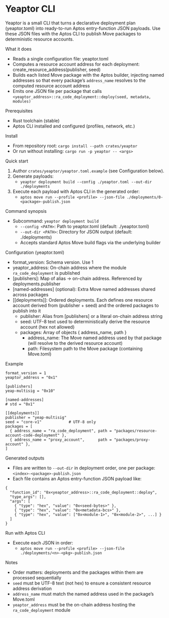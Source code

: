 # Yeaptor CLI

Yeaptor is a small CLI that turns a declarative deployment plan (yeaptor.toml) into ready-to-run Aptos entry-function JSON payloads. Use these JSON files with the Aptos CLI to publish Move packages to deterministic resource accounts.

What it does
- Reads a single configuration file: yeaptor.toml
- Computes a resource account address for each deployment: create_resource_address(publisher, seed)
- Builds each listed Move package with the Aptos builder, injecting named addresses so that every package’s `address_name` resolves to the computed resource account address
- Emits one JSON file per package that calls `<yeaptor_address>::ra_code_deployment::deploy(seed, metadata, modules)`

Prerequisites
- Rust toolchain (stable)
- Aptos CLI installed and configured (profiles, network, etc.)

Install
- From repository root: `cargo install --path crates/yeaptor`
- Or run without installing: `cargo run -p yeaptor -- <args>`

Quick start
1) Author `crates/yeaptor/yeaptor.toml.example` (see Configuration below).
2) Generate payloads:
   - `yeaptor deployment build --config ./yeaptor.toml --out-dir ./deployments`
3) Execute each payload with Aptos CLI in the generated order:
   - `aptos move run --profile <profile> --json-file ./deployments/0-<package>-publish.json`

Command synopsis
- Subcommand: `yeaptor deployment build`
  - `--config <PATH>`: Path to yeaptor.toml (default: ./yeaptor.toml)
  - `--out-dir <PATH>`: Directory for JSON output (default: ./deployments)
  - Accepts standard Aptos Move build flags via the underlying builder

Configuration (yeaptor.toml)
- format_version: Schema version. Use 1
- yeaptor_address: On-chain address where the module `ra_code_deployment` is published
- [publishers]: Map of alias -> on-chain address. Referenced by deployments.publisher
- [named-addresses] (optional): Extra Move named addresses shared across packages
- [[deployments]]: Ordered deployments. Each defines one resource account derived from (publisher + seed) and the ordered packages to publish into it
  - publisher: Alias from [publishers] or a literal on-chain address string
  - seed: UTF-8 text used to deterministically derive the resource account (hex not allowed)
  - packages: Array of objects { address_name, path }
    - address_name: The Move named address used by that package (will resolve to the derived resource account)
    - path: Filesystem path to the Move package (containing Move.toml)

Example
```
format_version = 1
yeaptor_address = "0x1"

[publishers]
yeap-multisig = "0x10"

[named-addresses]
# std = "0x1"

[[deployments]]
publisher = "yeap-multisig"
seed = "core-v1"            # UTF-8 only
packages = [
  { address_name = "ra_code_deployment", path = "packages/resource-account-code-deployment" },
  { address_name = "proxy_account",      path = "packages/proxy-account" },
]
```

Generated outputs
- Files are written to `--out-dir` in deployment order, one per package: `<index>-<package>-publish.json`
- Each file contains an Aptos entry-function JSON payload like:
```
{
  "function_id": "0x<yeaptor_address>::ra_code_deployment::deploy",
  "type_args": [],
  "args": [
    { "type": "hex", "value": "0x<seed-bytes>" },
    { "type": "hex", "value": "0x<metadata-bcs>" },
    { "type": "hex", "value": ["0x<module-1>", "0x<module-2>", ...] }
  ]
}
```
Run with Aptos CLI
- Execute each JSON in order:
  - `aptos move run --profile <profile> --json-file ./deployments/<n>-<pkg>-publish.json`

Notes
- Order matters: deployments and the packages within them are processed sequentially
- `seed` must be UTF-8 text (not hex) to ensure a consistent resource address derivation
- `address_name` must match the named address used in the package’s Move.toml
- `yeaptor_address` must be the on-chain address hosting the `ra_code_deployment` module
